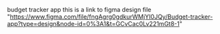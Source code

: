budget tracker app 
this is a link to figma design file "https://www.figma.com/file/fngAgrg0gdkurWMjYI0JQy/Budget-tracker-app?type=design&node-id=0%3A1&t=GCvCac0Lv221mGt8-1"
